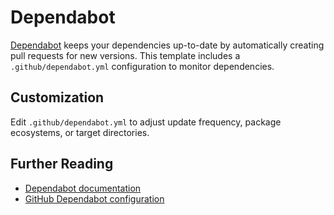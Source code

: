 # Dependabot

[Dependabot](https://docs.github.com/en/code-security/dependabot) keeps your dependencies up-to-date by automatically creating pull requests for new versions. This template includes a `.github/dependabot.yml` configuration to monitor dependencies.

## Customization

Edit `.github/dependabot.yml` to adjust update frequency, package ecosystems, or target directories.

## Further Reading

- [Dependabot documentation](https://docs.github.com/en/code-security/dependabot)
- [GitHub Dependabot configuration](https://docs.github.com/en/code-security/dependabot/dependabot-version-updates/configuration-options-for-dependabot-version-updates)
